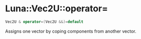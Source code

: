 # Luna::Vec2U::operator=

```c++
Vec2U & operator=(Vec2U &&)=default
```

Assigns one vector by coping components from another vector. 

